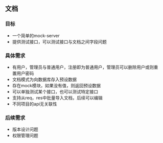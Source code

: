 

## 文档

### 目标
- 一个简单的mock-server
- 提供测试接口，可以测试接口与文档之间字段问题


### 具体需求
- 有用户，管理员与普通用户，注册即为普通用户，管理员可以删除用户或则重置用户密码
- 文档模式为向数据库存入预设数据
- 存在mock模块，如果没有值，则返回预设数据
- 可以单独测试某个接口，也可以测试特定接口
- 支持从req，res中批量导入文档，后续可以编辑
- 不同项目的api无关联性


### 后续需求
- 版本设计问题
- 权限管理问题